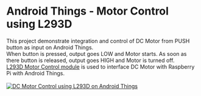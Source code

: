 Android Things - Motor Control using L293D
===========================================

This project demonstrate integration and control of DC Motor from PUSH button as input on Android Things.<br>
When button is pressed, output goes LOW and Motor starts. As soon as there button is released, output goes HIGH and Motor is turned off.<br>
[L293D Motor Control module](http://www.amazon.in/Elementz-Stepper-Driver-Raspberry-Arduino/dp/B00LMY58TG) is used to interface DC Motor with Raspberry Pi with Android Things.<br><br>
[![DC Motor Control using L293D on Android Things](https://i9.ytimg.com/vi/nVNLk_6A0mQ/2.jpg?sqp=COjFgMMF&rs=AOn4CLAkXrQtzEE0iiZmlHdoHUkLaNmTIg&time=1482695682724)](https://youtu.be/nVNLk_6A0mQ)
